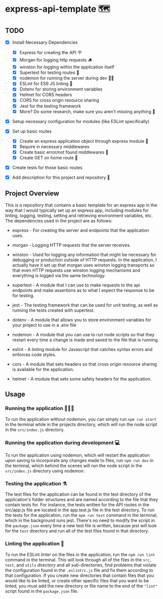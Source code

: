 # express-api-template 🗺️

## TODO

- [x] Install Necessary Dependencies

  - [x] Express for creating the API 🪧
  - [x] Morgan for logging http requests 🪵
  - [x] winston for logging within the application itself
  - [x] Supertest for testing routes 🧪
  - [x] nodemon for running the server during dev 🏃‍♂️
  - [x] ESLint for ES6 JS linting 🧹
  - [x] Dotenv for storing environment variables
  - [x] Helmet for CORS headers
  - [x] CORS for cross origin resource sharing
  - [x] Jest for the testing framework
  - [x] More? Do some research, make sure you aren't missing anything 🔬

- [x] Setup necessary configuration for modules (like ESLint specifically)
- [x] Set up basic routes
  - [x] Create an express application object through express module 🚅
  - [x] Require in necessary middlewares
  - [x] Create basic error/not found middlewares 🛑
  - [x] Create GET on home route 🏡
- [x] Create tests for those basic routes
- [x] Add description for this project and repository 📜

## Project Overview

This is a repository that contains a basic template for an express app in the way that I would typically set up an express app, including modules for linting, logging, testing, setting and retrieving environment variables, etc. The dependencies used in the project are as follows:

- express - For creating the server and endpoints that the application uses.

- morgan - Logging HTTP requests that the server receives.

- winston - Used for logging any information that might be necessary for debugging or production outside of HTTP requests. In the application, I actually have it set up that morgan uses winston logging transports so that even HTTP requests use winston logging mechanisms and everything is logged via the same technology.

- supertest - A module that I can use to make requests to the api endpoints and make assertions as to what I expect the response to be for testing.

- jest - The testing framework that can be used for unit testing, as well as running the tests created with supertest.

- dotenv - A module that allows you to store environment variables for your project to use in a .env file

- nodemon - A module that you can use to run node scripts so that they restart every time a change is made and saved to the file that is running.

- eslint - A linting module for Javascript that catches syntax errors and enforces code styles.

- cors - A module that sets headers so that cross origin resource sharing is available for the application.

- helmet - A module that sets some safety headers for the application.

## Usage

### Running the application 🏃🏿‍♀️

To run the application without nodemon, you can simply run `npm run start` in the terminal while in the projects directory, which will run the node script in the `src/index.js` directory.

### Running the application during development 💻

To run the application using nodemon, which will restart the application upon saving to incorporate any changes made to files, run `npm run dev` in the terminal, which behind the scenes will run the node script in the `src/index.js` directory using nodemon.

### Testing the application ⚗️

The test files for the application can be found in the test directory of the application's folder structures and are named according to the file that they contain tests for. For instance, the tests written for the API routes in the src/app.js file are located in the app.test.js file in the test directory. To run the tests for the application, run the `npm run test` command in the terminal, which in the background runs jest. There's no need to modify the script in the `package.json` every time a new test file is written, because jest will look for the `test` directory and run all of the test files found in that directory.

### Linting the application 🧹

To run the ESLint linter on the files in the application, run the `npm run lint` command in the terminal. This will look through all of the files in the `src`, `test`, and `utils` directory and all sub-directories, find problems that violate the configuration found in the `.eslintrc.js` file and fix them according to that configuration. If you create new directories that contain files that you would like to be linted, or create other specific files that you want to be linted, you must add the new directory or file name to the end of the `"lint"` script found in the `package.json` file.
